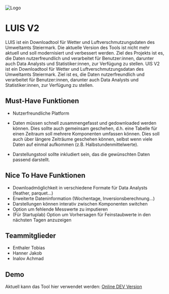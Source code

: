 ![Logo](https://git-iit.fh-joanneum.at/swd23-hackathon/luis-v2/-/tree/main/src/assets/logo/LuisV2Logo.png)

# LUIS V2

LUIS ist ein Downloadtool für Wetter und Luftverschmutzungsdaten des Umweltamts Steiermark. Die aktuelle Version des Tools ist nicht mehr aktuell und soll modernisiert und verbessert werden. Ziel des Projekts ist es, die Daten nutzerfreundlich und verarbeitet für Benutzer:innen, darunter auch Data Analysts und Statistiker:innen, zur Verfügung zu stellen. UIS V2 ist ein Downloadtool für Wetter und Luftverschmutzungsdatan des Umweltamts Steiermark. Ziel ist es, die Daten nutzerfreundlich und verarbeitet für Benutzer:innen, darunter auch Data Analysts und Statistiker:innen, zur Verfügung zu stellen.

## Must-Have Funktionen

- Nutzerfreundliche Platform
- Daten müssen schnell zusammengefasst und gedownloaded werden können. Dies sollte auch gemeinsam geschehen, d.h. eine Tabelle für einen Zeitraum soll
mehrere Komponenten umfassen können. Dies soll auch über längere Zeiträume geschehen
können, selbst wenn viele Daten auf einmal aufkommen (z.B. Halbstundenmittelwerte).

- Darstellungstool sollte inkludiert sein, das die gewünschten Daten passend
darstellt.

## Nice To Have Funktionen

- Downloadmöglichkeit in verschiedene Formate für Data Analysts (feather, parquet…) 
- Erweiterte Dateninformation (Wochentage, Inversionsberechnung…)
- Darstellungen können interativ zwischen Komponenten switchen
- Option um fehlende Messwerte zu imputieren
- (Für Startuplab) Option um Vorhersagen für Feinstaubwerte in den nächsten Tagen anzuzeigen

## Teammitglieder
- Enthaler Tobias
- Hanner Jakob
- Inalov Achmad


## Demo

Aktuell kann das Tool hier verwendet werden:
[Online DEV Version](https://luis-v2.projects.enthaler.dev/)

